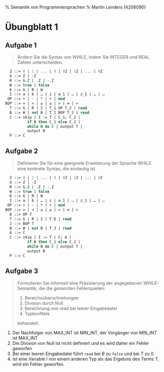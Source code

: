 % Semantik von Programmiersprachen
% Martin Lenders (4206090)

Übungblatt 1
============

Aufgabe 1
---------
> Ändern Sie die Syntax von WHILE, indem Sie INTEGER und REAL
> Zahlen unterscheiden.

```pascal
  Z ::= 0 | 1 | ... | 9 | 0Z | 1Z | ... | 9Z
  G ::= Z | -Z
  R ::= G.Z | .Z | -.Z
  W ::= true | false
  K ::= G | R | W
  I ::= a | b | … | z | a_1 | … | z_1 | … | …
 OP ::= + | - | * | ÷ | mod
BOP ::= = | < | ≤ | ≥ | > | ≠ | >
  T ::= G | R | I | T_1 OP T_2 | read
  B ::= W | not B | T_1 BOP T_2 | read
  C ::= skip | I := T | C_1; C_2 |
          if B then C_1 else C_2 |
          while B do C | output T |
          output B
  P ::= C
```

Aufgabe 2
---------
> Deﬁnieren Sie für eine geeignete Erweiterung der Sprache WHILE eine
> konkrete Syntax, die eindeutig ist.

```pascal
  Z ::= 0 | 1 | ... | 9 | 0Z | 1Z | ... | 9Z
  G ::= Z | -Z
  R ::= G.Z | .Z | -.Z
  W ::= true | false
  K ::= G | R | W
  I ::= a | b | … | z | a_1 | … | z_1 | … | …
 OP ::= + | - | * | ÷ | mod
BOP ::= = | < | ≤ | ≥ | > | ≠ | >
  D ::= OP T
  T ::= G | R | I | T D | read
  J ::= BOP T
  B ::= W | not B | T J | read
  A ::= C
  C ::= skip | I := T | C; A |
          if B then C_1 else C_2 |
          while B do C | output T |
          output B
  P ::= C
```

Aufgabe 3
---------
> Formulieren Sie informell eine Präzisierung der angegebenen WHILE-
> Semantik, die die genannten Fehlerquellen:
> 
>  1. Bereichsüberschreitungen
>  2. Division durch Null
>  3. Berechnung von read bei leerer Eingabedatei
>  4. Typkonflikte
> 
> behandelt.

 1. Der Nachfolger von MAX_INT ist MIN_INT, der Vorgänger von MIN_INT 
    ist MAX_INT 
 2. Die Division von Null ist nicht definiert und es wird daher ein 
    Fehler geworfen
 3. Bei einer leeren Eingabedatei führt ```read``` bei $B$ zu 
    ```false``` und bei $T$ zu 0
 4. Ist eine Variable $I$ von einem anderen Typ als das Ergebnis des 
    Terms $T$, wird ein Fehler geworfen.
